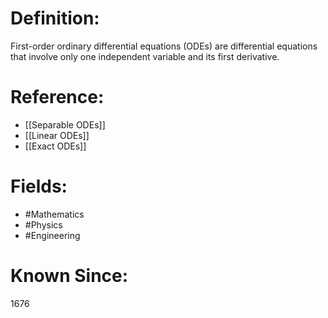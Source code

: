 

# Definition:
First-order ordinary differential equations (ODEs) are differential equations that involve only one independent variable and its first derivative.

# Reference:
- [[Separable ODEs]]
- [[Linear ODEs]]
- [[Exact ODEs]]

# Fields: 
- #Mathematics
- #Physics
- #Engineering

# Known Since:
1676

